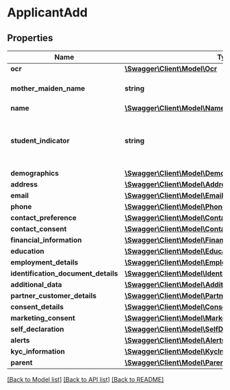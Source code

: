 # ApplicantAdd

## Properties
Name | Type | Description | Notes
------------ | ------------- | ------------- | -------------
**ocr** | [**\Swagger\Client\Model\Ocr**](Ocr.md) |  | [optional] 
**mother_maiden_name** | **string** | Mother&#x27;s maiden name | [optional] 
**name** | [**\Swagger\Client\Model\Name**](Name.md) |  | 
**student_indicator** | **string** | Indicates if the applicant is a student.Valid values are Yes or No | [optional] 
**demographics** | [**\Swagger\Client\Model\Demographics**](Demographics.md) |  | [optional] 
**address** | [**\Swagger\Client\Model\Address[]**](Address.md) |  | [optional] 
**email** | [**\Swagger\Client\Model\EmailAdd[]**](EmailAdd.md) |  | [optional] 
**phone** | [**\Swagger\Client\Model\Phone[]**](Phone.md) |  | 
**contact_preference** | [**\Swagger\Client\Model\ContactPreference**](ContactPreference.md) |  | [optional] 
**contact_consent** | [**\Swagger\Client\Model\ContactConsent**](ContactConsent.md) |  | [optional] 
**financial_information** | [**\Swagger\Client\Model\FinancialInformationAdd**](FinancialInformationAdd.md) |  | [optional] 
**education** | [**\Swagger\Client\Model\Education**](Education.md) |  | [optional] 
**employment_details** | [**\Swagger\Client\Model\EmploymentDetails[]**](EmploymentDetails.md) |  | [optional] 
**identification_document_details** | [**\Swagger\Client\Model\IdentificationDocumentDetailsAdd[]**](IdentificationDocumentDetailsAdd.md) |  | [optional] 
**additional_data** | [**\Swagger\Client\Model\AdditionalDataAdd**](AdditionalDataAdd.md) |  | [optional] 
**partner_customer_details** | [**\Swagger\Client\Model\PartnerCustomerDetails**](PartnerCustomerDetails.md) |  | [optional] 
**consent_details** | [**\Swagger\Client\Model\ConsentDetails[]**](ConsentDetails.md) |  | [optional] 
**marketing_consent** | [**\Swagger\Client\Model\MarketingConsent**](MarketingConsent.md) |  | [optional] 
**self_declaration** | [**\Swagger\Client\Model\SelfDeclaration**](SelfDeclaration.md) |  | [optional] 
**alerts** | [**\Swagger\Client\Model\Alerts**](Alerts.md) |  | [optional] 
**kyc_information** | [**\Swagger\Client\Model\KycInformation**](KycInformation.md) |  | [optional] 
**parent** | [**\Swagger\Client\Model\ParentInformation**](ParentInformation.md) |  | [optional] 

[[Back to Model list]](../../README.md#documentation-for-models) [[Back to API list]](../../README.md#documentation-for-api-endpoints) [[Back to README]](../../README.md)


